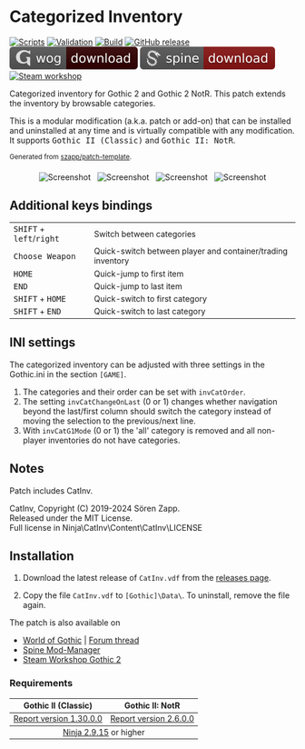# Categorized Inventory

[![Scripts](https://github.com/szapp/CatInv/actions/workflows/scripts.yml/badge.svg)](https://github.com/szapp/CatInv/actions/workflows/scripts.yml)
[![Validation](https://github.com/szapp/CatInv/actions/workflows/validation.yml/badge.svg)](https://github.com/szapp/CatInv/actions/workflows/validation.yml)
[![Build](https://github.com/szapp/CatInv/actions/workflows/build.yml/badge.svg)](https://github.com/szapp/CatInv/actions/workflows/build.yml)
[![GitHub release](https://img.shields.io/github/v/release/szapp/CatInv.svg)](https://github.com/szapp/CatInv/releases/latest)  
[![World of Gothic](https://raw.githubusercontent.com/szapp/patch-template/main/.github/actions/initialization/badges/wog.svg)](https://www.worldofgothic.de/dl/download_617.htm)
[![Spine](https://raw.githubusercontent.com/szapp/patch-template/main/.github/actions/initialization/badges/spine.svg)](https://clockwork-origins.com/spine)
[![Steam workshop](https://img.shields.io/badge/steam-workshop-2a3f5a?logo=steam&labelColor=1b2838)](https://steamcommunity.com/sharedfiles/filedetails/?id=2787221263)

Categorized inventory for Gothic 2 and Gothic 2 NotR. This patch extends the inventory by browsable categories.

This is a modular modification (a.k.a. patch or add-on) that can be installed and uninstalled at any time and is virtually compatible with any modification.
It supports <kbd>Gothic II (Classic)</kbd> and <kbd>Gothic II: NotR</kbd>.

<sup>Generated from [szapp/patch-template](https://github.com/szapp/patch-template).</sup>

<div align="center">
<img src="https://github.com/szapp/CatInv/assets/20203034/b4bb1dba-8b11-4167-b686-d5edfe9206dc" alt="Screenshot" width="18%" /> &nbsp;  
<img src="https://github.com/szapp/CatInv/assets/20203034/484258bc-e5e6-407b-8a3d-117bbe8ef7dc" alt="Screenshot" width="24%" /> &nbsp;
<img src="https://github.com/szapp/CatInv/assets/20203034/ecaf9413-fffe-4970-8eb3-b9bbe305d528" alt="Screenshot" width="24%" /> &nbsp;
<img src="https://github.com/szapp/CatInv/assets/20203034/af3a2430-90f9-47a3-8fe3-9c032d872857" alt="Screenshot" width="24%" />
</div>

## Additional keys bindings

<table>
  <tbody>
    <tr>
      <td><kbd>SHIFT</kbd> + <kbd>left</kbd>/<kbd>right</kbd></td>
      <td>Switch between categories</td>
    </tr>
    <tr>
      <td><kbd>Choose Weapon</kbd></td>
      <td>Quick-switch between player and container/trading inventory</td>
    </tr>
    <tr>
      <td><kbd>HOME</kbd></td>
      <td>Quick-jump to first item</td>
    </tr>
    <tr>
      <td><kbd>END</kbd></td>
      <td>Quick-jump to last item</td>
    </tr>
    <tr>
      <td><kbd>SHIFT</kbd> + <kbd>HOME</kbd></td>
      <td>Quick-switch to first category</td>
    </tr>
    <tr>
      <td><kbd>SHIFT</kbd> + <kbd>END</kbd></td>
      <td>Quick-switch to last category</td>
    </tr>
  </tbody>
</table>

## INI settings

The categorized inventory can be adjusted with three settings in the Gothic.ini in the section `[GAME]`.

1. The categories and their order can be set with `invCatOrder`.
2. The setting `invCatChangeOnLast` (0 or 1) changes whether navigation beyond the last/first column should switch the category instead of moving the selection to the previous/next line.
3. With `invCatG1Mode` (0 or 1) the 'all' category is removed and all non-player inventories do not have categories.

## Notes

Patch includes CatInv.

CatInv, Copyright (C) 2019-2024  Sören Zapp.  
Released under the MIT License.  
Full license in Ninja\CatInv\Content\CatInv\LICENSE

## Installation

1. Download the latest release of `CatInv.vdf` from the [releases page](https://github.com/szapp/CatInv/releases/latest).

2. Copy the file `CatInv.vdf` to `[Gothic]\Data\`. To uninstall, remove the file again.

The patch is also available on
- [World of Gothic](https://www.worldofgothic.de/dl/download_617.htm) | [Forum thread](https://forum.worldofplayers.de/forum/threads/1546962)
- [Spine Mod-Manager](https://clockwork-origins.com/spine/)
- [Steam Workshop Gothic 2](https://steamcommunity.com/sharedfiles/filedetails/?id=2787221263)

### Requirements

<table><thead><tr><th>Gothic II (Classic)</th><th>Gothic II: NotR</th></tr></thead>
<tbody><tr><td><a href="https://www.worldofgothic.de/dl/download_278.htm">Report version 1.30.0.0</a></td><td><a href="https://www.worldofgothic.de/dl/download_278.htm">Report version 2.6.0.0</a></td></tr></tbody>
<tbody><tr><td colspan="2" align="center"><a href="https://github.com/szapp/Ninja/wiki#wiki-content">Ninja 2.9.15</a> or higher</td></tr></tbody></table>

<!--

If you are interested in writing your own patch, please do not copy this patch!
Instead refer to the PATCH TEMPLATE to build a foundation that is customized to your needs!
The patch template can found at https://github.com/szapp/patch-template.

-->
